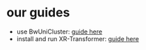 # our guides
- use BwUniCluster: [guide here](bw_uni_cluster.md)
- install and run XR-Transformer: [guide here](xr_transformer_guide.md)